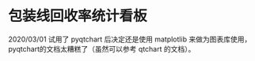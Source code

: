 # 包装线回收率统计看板

2020/03/01 试用了 pyqtchart 后决定还是使用 matplotlib 来做为图表库使用， pyqtchart的文档太糟糕了（虽然可以参考 qtchart 的文档）。
